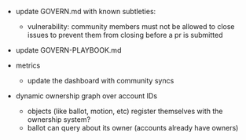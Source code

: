 - update GOVERN.md with known subtleties:
  - vulnerability: community members must not be allowed to close issues to prevent them from closing before a pr is submitted
- update GOVERN-PLAYBOOK.md


- metrics
     - update the dashboard with community syncs

- dynamic ownership graph over account IDs
  - objects (like ballot, motion, etc) register themselves with the ownership system?
  - ballot can query about its owner (accounts already have owners)
